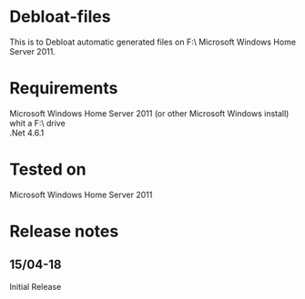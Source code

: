 # Debloat-files
This is to Debloat automatic generated files on F:\  Microsoft Windows Home Server 2011.

# Requirements
Microsoft Windows Home Server 2011 (or other Microsoft Windows install) whit a F:\ drive
<br>
.Net 4.6.1

# Tested on
Microsoft Windows Home Server 2011

# Release notes

## 15/04-18 
Initial Release

